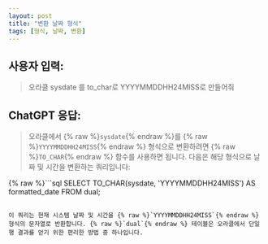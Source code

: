 ```yaml
---
layout: post
title: "변환 날짜 형식"
tags: [형식, 날짜, 변환]
---
```


## 사용자 입력:
> 오라클 sysdate 를 to_char로 YYYYMMDDHH24MISS로 만들어줘 

## ChatGPT 응답:
> 오라클에서 {% raw %}`sysdate`{% endraw %}를 {% raw %}`YYYYMMDDHH24MISS`{% endraw %} 형식으로 변환하려면 {% raw %}`TO_CHAR`{% endraw %} 함수를 사용하면 됩니다. 다음은 해당 형식으로 날짜 및 시간을 변환하는 쿼리입니다:

{% raw %}```sql
SELECT TO_CHAR(sysdate, 'YYYYMMDDHH24MISS') AS formatted_date FROM dual;
```{% endraw %}

이 쿼리는 현재 시스템 날짜 및 시간을 {% raw %}`YYYYMMDDHH24MISS`{% endraw %} 형식의 문자열로 반환합니다. {% raw %}`dual`{% endraw %} 테이블은 오라클에서 단일 행 결과를 얻기 위한 편리한 방법 중 하나입니다.

